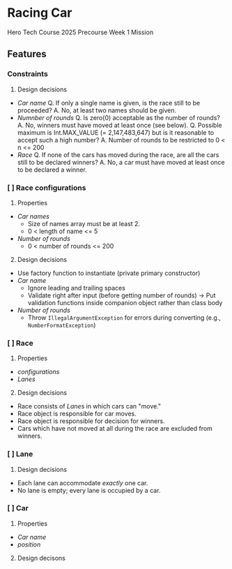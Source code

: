 # Racing Car

Hero Tech Course 2025 Precourse Week 1 Mission

## Features

### Constraints
1. Design decisions
  * *Car name*
    Q. If only a single name is given, is the race still to be proceeded?
    A. No, at least two names should be given.
  * *Numnber of rounds*
    Q. Is zero(0) acceptable as the number of rounds?
    A. No, winners must have moved at least once (see below).
    Q. Possible maximum is Int.MAX_VALUE (= 2,147,483,647) but is it reasonable to accept such a high number?
    A. Number of rounds to be restricted to 0 < n <= 200
  * *Race*
    Q. If none of the cars has moved during the race, are all the cars still to be declared winners?
    A. No, a car must have moved at least once to be declared a winner.

### [ ] Race configurations
1. Properties
  * *Car names*
    - Size of names array must be at least 2.
    - 0 < length of name <= 5
  * *Number of rounds*
    - 0 < number of rounds <= 200
2. Design decisions
  * Use factory function to instantiate (private primary constructor)
  * *Car name*
    - Ignore leading and trailing spaces
    - Validate right after input (before getting number of rounds)
      -> Put validation functions inside companion object rather than class body
  * *Number of rounds*
    - Throw `IllegalArgumentException` for errors during converting (e.g., `NumberFormatException`)

### [ ] Race
1. Properties
  * *configurations*
  * *Lanes*
2. Design decisions
  * Race consists of *Lane*s in which cars can "move."
  * Race object is responsible for car moves.
  * Race object is responsible for decision for winners.
  * Cars which have not moved at all during the race are excluded from winners.

### [ ] Lane
1. Design decisions
  * Each lane can accommodate *exactly* one car.
  * No lane is empty; every lane is occupied by a car.

### [ ] Car
1. Properties
  * *Car name*
  * *position*
2. Design decisons
